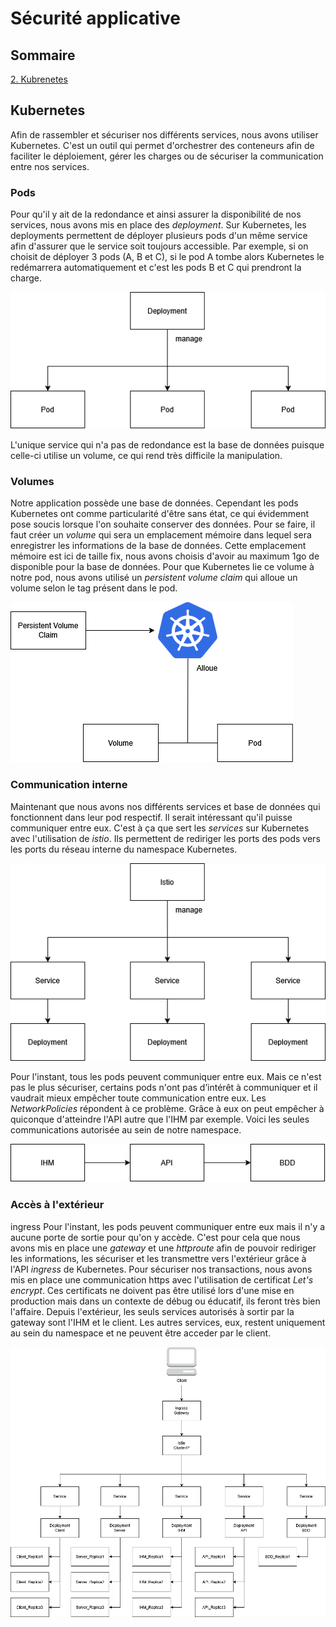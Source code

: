 # Sécurité applicative
## Sommaire
[2. Kubrenetes](#kubernetes)
 
## Kubernetes
Afin de rassembler et sécuriser nos différents services, nous avons utiliser Kubernetes. C'est un outil qui permet d'orchestrer des conteneurs afin de faciliter le déploiement, gérer les charges ou de sécuriser la communication entre nos services.
### Pods
Pour qu'il y ait de la redondance et ainsi assurer la disponibilité de nos services, nous avons mis en place des *deployment*. Sur Kubernetes, les deployments permettent de déployer plusieurs pods d'un même service afin d'assurer que le service soit toujours accessible. Par exemple, si on choisit de déployer 3 pods (A, B et C), si le pod A tombe alors Kubernetes le redémarrera automatiquement et c'est les pods B et C qui prendront la charge.

![pods](./images/pods.png)

L'unique service qui n'a pas de redondance est la base de données puisque celle-ci utilise un volume, ce qui rend très difficile la manipulation.

### Volumes
Notre application possède une base de données. Cependant les pods Kubernetes ont comme particularité d'être sans état, ce qui évidemment pose soucis lorsque l'on souhaite conserver des données. Pour se faire, il faut créer un *volume* qui sera un emplacement mémoire dans lequel sera enregistrer les informations de la base de données. Cette emplacement mémoire est ici de taille fix, nous avons choisis d'avoir au maximum 1go de disponible pour la base de données.
Pour que Kubernetes lie ce volume à notre pod, nous avons utilisé un *persistent volume claim* qui alloue un volume selon le tag présent dans le pod.

![volume](./images/volume.png)

### Communication interne
Maintenant que nous avons nos différents services et base de données qui fonctionnent dans leur pod respectif. Il serait intéressant qu'il puisse communiquer entre eux. C'est à ça que sert les *services* sur Kubernetes avec l'utilisation de *istio*. Ils permettent de rediriger les ports des pods vers les ports du réseau interne du namespace Kubernetes.

![service](./images/service.png)

Pour l'instant, tous les pods peuvent communiquer entre eux. Mais ce n'est pas le plus sécuriser, certains pods n'ont pas d’intérêt à communiquer et il vaudrait mieux empêcher toute communication entre eux. Les *NetworkPolicies* répondent à ce problème. Grâce à eux on peut empêcher à quiconque d'atteindre l'API autre que l'IHM par exemple. 
Voici les seules communications autorisée au sein de notre namespace.

![policie](./images/policie.png)

### Accès à l'extérieur
ingress
Pour l'instant, les pods peuvent communiquer entre eux mais il n'y a aucune porte de sortie pour qu'on y accède. C'est pour cela que nous avons mis en place une *gateway* et une *httproute* afin de pouvoir rediriger les informations, les sécuriser et les transmettre vers l'extérieur grâce à l'API *ingress* de Kubernetes.
Pour sécuriser nos transactions, nous avons mis en place une communication https avec l'utilisation de certificat *Let's encrypt*. Ces certificats ne doivent pas être utilisé lors d'une mise en production mais dans un contexte de débug ou éducatif, ils feront très bien l'affaire.
Depuis l'extérieur, les seuls services autorisés à sortir par la gateway sont l'IHM et le client. Les autres services, eux, restent uniquement au sein du namespace et ne peuvent être acceder par le client. 

![global](./images/global.png)


